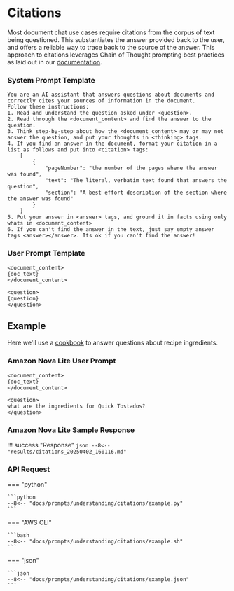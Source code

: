 # Citations
Most document chat use cases require citations from the corpus of text being questioned. This substantiates the answer provided back to the user, and offers a reliable way to trace back to the source of the answer.
This approach to citations leverages Chain of Thought prompting best practices as laid out in our [documentation](https://docs.aws.amazon.com/nova/latest/userguide/prompting-chain-of-thought.html).

### System Prompt Template
    You are an AI assistant that answers questions about documents and correctly cites your sources of information in the document. 
    Follow these instructions:
    1. Read and understand the question asked under <question>.
    2. Read through the <document_content> and find the answer to the question. 
    3. Think step-by-step about how the <document_content> may or may not answer the question, and put your thoughts in <thinking> tags.
    4. If you find an answer in the document, format your citation in a list as follows and put into <citation> tags: 
        [
            {
                "pageNumber": "the number of the pages where the answer was found",
                "text": "The literal, verbatim text found that answers the question",
                "section": "A best effort description of the section where the answer was found"
            }
        ]
    5. Put your answer in <answer> tags, and ground it in facts using only whats in <document_content>
    6. If you can't find the answer in the text, just say empty answer tags <answer></answer>. Its ok if you can't find the answer!

### User Prompt Template
    <document_content>
    {doc_text}
    </document_content>

    <question>
    {question}
    </question>

## Example
Here we'll use a [cookbook](https://d3n8a8pro7vhmx.cloudfront.net/foodday/pages/24/attachments/original/1341506994/FoodDay_Cookbook.pdf?1341506994) to answer questions about recipe ingredients.
### Amazon Nova Lite User Prompt
    <document_content>
    {doc_text}
    </document_content>

    <question>
    what are the ingredients for Quick Tostados? 
    </question>


### Amazon Nova Lite Sample Response
!!! success "Response"
    ```json
    --8<-- "results/citations_20250402_160116.md"
    ```

### API Request
=== "python"

    ```python
    --8<-- "docs/prompts/understanding/citations/example.py"
    ```

=== "AWS CLI"

    ```bash
    --8<-- "docs/prompts/understanding/citations/example.sh"
    ```

=== "json"

    ```json
    --8<-- "docs/prompts/understanding/citations/example.json"
    ```

